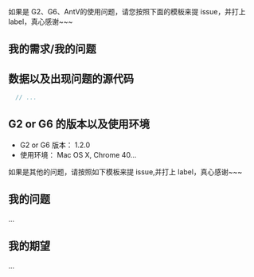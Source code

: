 如果是 G2、G6、AntV的使用问题，请您按照下面的模板来提 issue，并打上 label，真心感谢~~~

## 我的需求/我的问题

## 数据以及出现问题的源代码

```js
  // ...
```

## G2 or G6 的版本以及使用环境

- G2 or G6 版本： 1.2.0
- 使用环境： Mac OS X, Chrome 40...

如果是其他的问题，请按照如下模板来提 issue,并打上 label，真心感谢~~~

## 我的问题

...

## 我的期望

...
